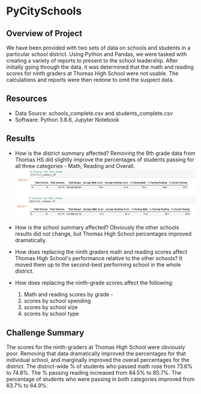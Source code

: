 # PyCitySchools

## Overview of Project
We have been provided with two sets of data on schools and students in a particular school district.  Using Python and Pandas, we were tasked with creating a variety of reports to present to the school leadership.
After initially going through the data, it was determined that the math and reading scores for ninth graders at Thomas High School were not usable.  The calculations and reports were then redone to omit the suspect data.

## Resources
* Data Source: schools_complete.csv and students_complete.csv
* Software: Python 3.8.8, Jupyter Notebook

## Results
* How is the district summary affected? Removing the 9th grade data from Thomas HS did slightly improve the percentages of students passing for all three categories - Math, Reading and Overall.
![district start](https://github.com/AndyHerron/school_district_analysis/blob/main/Resources/orig_district_summary.png)
![district end](https://github.com/AndyHerron/school_district_analysis/blob/main/Resources/new_district_summary.png)
* How is the school summary affected? Obviously the other schools results did not change, but Thomas High School percentages improved dramatically.

* How does replacing the ninth graders math and reading scores affect Thomas High School's performance relative to the other schools? It moved them up to the second-best performing school in the whole district.

* How does replacing the ninth-grade scores affect the following:
	1. Math and reading scores by grade - 
	2. scores by school spending
	3. scores by school size
	4. scores by school type


## Challenge Summary
The scores for the ninth-graders at Thomas High School were obviously poor.  Removing that data dramatically improved the percentages for that individual school, and marginally improved the overall percentages for the district.
The district-wide % of students who passed math rose from 73.6% to 74.8%.  The % passing reading increased from 84.5% to 85.7%.  The percentage of students who were passing in both categories improved from 63.7% to 64.9%.
